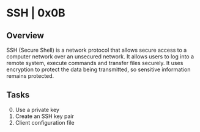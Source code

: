 # SSH | 0x0B

## Overview
SSH (Secure Shell) is a network protocol that allows secure access to a computer network over an unsecured network. It allows users to log into a remote system, execute commands and transfer files securely. It uses encryption to protect the data being transmitted, so sensitive information remains protected.

## Tasks
0. Use a private key
1. Create an SSH key pair
2. Client configuration file
